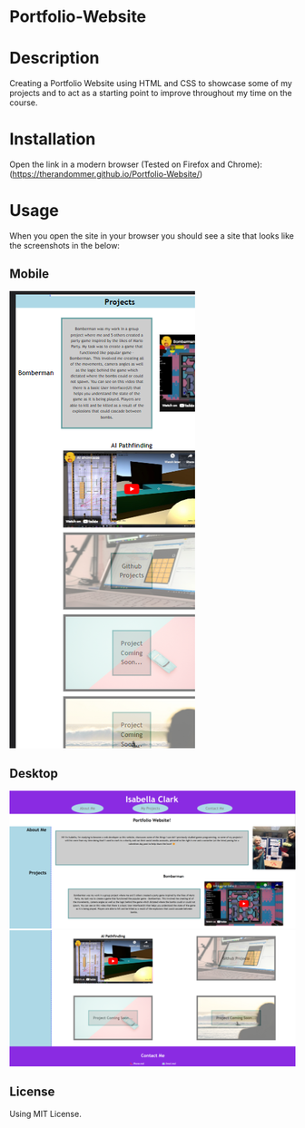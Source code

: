 # Portfolio-Website

# Description

 Creating a Portfolio Website using HTML and CSS to showcase some of my projects and to act as a starting point to improve throughout my time on the course. 
 
# Installation

Open the link in a modern browser (Tested on Firefox and Chrome): (https://therandommer.github.io/Portfolio-Website/)

# Usage

When you open the site in your browser you should see a site that looks like the screenshots in the below:

## Mobile
![mobile](images/submission/mobile-preview.png)
## Desktop
![desktop1](images/submission/desktop-preview-1.png)
![desktop2](images/submission/desktop-preview-2.png)
## License

Using MIT License.
